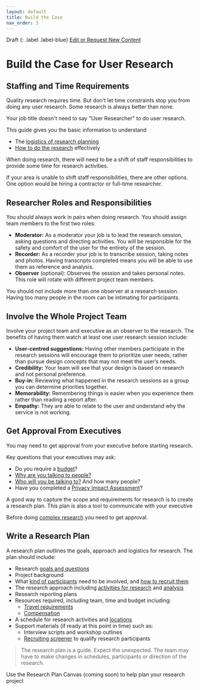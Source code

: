 ```yaml
---
layout: default
title: Build the Case
nav_order: 3
---
```


Draft
{: .label .label-blue}
[Edit or Request New Content](https://github.com/bcgov/user-research-guide/issues/new/choose)

# Build the Case for User Research

## Staffing and Time Requirements
Quality research requires time. But don't let time constraints stop you from doing any user research. Some research is always better than none.

Your job title doesn't need to say "User Researcher" to do user research.

This guide gives you the basic information to understand
- The [logistics of research planning](https://bcgov.github.io/user-research-guide/planning-research/)
- [How to do the research](https://bcgov.github.io/user-research-guide/conduct-research.html) effectively

When doing research, there will need to be a shift of staff responsibilities to provide some time for research activities.

If your area is unable to shift staff responsibilities, there are other options. One option would be hiring a contractor or full-time researcher.


## Researcher Roles and Responsibilities
You should always work in pairs when doing research. You should assign team members to the first two roles:

- **Moderator:** As a moderator your job is to lead the research session, asking questions and directing activities. You will be responsible for the safety and comfort of the user for the entirety of the session.
- **Recorder:** As a recorder your job is to transcribe session, taking notes and photos. Having transcripts completed means you will be able to use them as reference and analysis.
- **Observer** (optional): Observes the session and takes personal notes. This role will rotate with different project team members.

You should not include more than one observer at a research session. Having too many people in the room can be intimating for participants.

## Involve the Whole Project Team
Involve your project team and executive as an observer to the research. The benefits of having them watch at least one user research session include:

- **User-centred suggestions:** Having other members participate in the research sessions will encourage them to prioritize user needs, rather than pursue design concepts that may not meet the user’s needs.
- **Credibility:** Your team will see that your design is based on research and not personal preference.
- **Buy-in:** Reviewing what happened in the research sessions as a group you can determine priorities together.
- **Memorability:** Remembering things is easier when you experience them rather than reading a report after.
- **Empathy:** They are able to relate to the user and understand why the service is not working.

## Get Approval From Executives
You may need to get approval from your executive before starting research.

Key questions that your executives may ask:

- Do you require a [budget](https://bcgov.github.io/user-research-guide/planning-research/#create-a-budget)?
- [Why are you talking to people?](https://bcgov.github.io/user-research-guide/understand-user-research.html#why-is-user-research-important)
- [Who will you be talking to?](https://bcgov.github.io/user-research-guide/planning-research/#identify-the-right-participants) And how many people?
- Have you completed a [Privacy Impact Assessment](https://bcgov.github.io/user-research-guide/planning-research/pia.html)?

A good way to capture the scope and requirements for research is to create a research plan. This plan is also a tool to communicate with your executive

Before doing [complex research](https://bcgov.github.io/user-research-guide/ethics.html#complex-research-activities) you need to get approval.

## Write a Research Plan
A research plan outlines the goals, approach and logistics for research. The plan should include:

- Research [goals and questions](https://bcgov.github.io/user-research-guide/define-goals.html)
- Project background
- What [kind of participants](https://bcgov.github.io/user-research-guide/planning-research/#identify-the-right-participants) need to be involved, and [how to recruit them](https://bcgov.github.io/user-research-guide/find-participants.html)
- The research approach including [activities for research](https://bcgov.github.io/user-research-guide/activities/) and [analysis](https://bcgov.github.io/user-research-guide/analysis.html)
- Research reporting plans
- Resources required, including team, time and budget including:
  - [Travel requirements](https://bcgov.github.io/user-research-guide/planning-research/travel.html)
  - [Compensation](https://bcgov.github.io/user-research-guide/planning-research/compensation.html)
- A schedule for research activities and [locations](https://bcgov.github.io/user-research-guide/planning-research/travel.html)
- Support materials (if ready at this point in time) such as:
  - Interview scripts and workshop outlines
  - [Recruiting screener](https://bcgov.github.io/user-research-guide/find-participants.html#screen-participants) to qualify research participants

> The research plan is a guide. Expect the unexpected. The team may have to make changes in schedules, participants or direction of the research.

Use the Research Plan Canvas (coming soon) to help plan your research project
